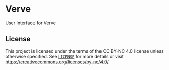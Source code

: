 # Verve

User Interface for Verve

## License

This project is licensed under the terms of the CC BY-NC 4.0 license unless otherwise specified.
See [`LICENSE`](./LICENSE) for more details or visit https://creativecommons.org/licenses/by-nc/4.0/
